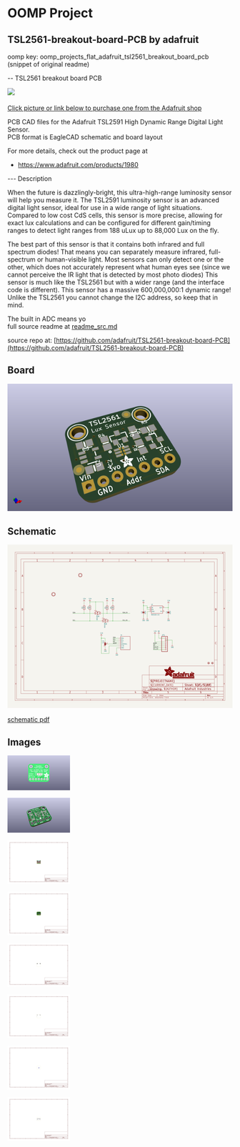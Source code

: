 # OOMP Project  
## TSL2561-breakout-board-PCB  by adafruit  
  
oomp key: oomp_projects_flat_adafruit_tsl2561_breakout_board_pcb  
(snippet of original readme)  
  
-- TSL2561 breakout board PCB  
  
<a href="http://www.adafruit.com/products/1980"><img src="assets/image.jpg?raw=true" width="500px"><br/>  
Click picture or link below to purchase one from the Adafruit shop</a>  
  
PCB CAD files for the Adafruit TSL2591 High Dynamic Range Digital Light Sensor.   
PCB format is EagleCAD schematic and board layout  
  
For more details, check out the product page at  
* https://www.adafruit.com/products/1980  
  
--- Description  
  
When the future is dazzlingly-bright, this ultra-high-range luminosity sensor will help you measure it. The TSL2591 luminosity sensor is an advanced digital light sensor, ideal for use in a wide range of light situations. Compared to low cost CdS cells, this sensor is more precise, allowing for exact lux calculations and can be configured for different gain/timing ranges to detect light ranges from 188 uLux up to 88,000 Lux on the fly.  
  
The best part of this sensor is that it contains both infrared and full spectrum diodes! That means you can separately measure infrared, full-spectrum or human-visible light. Most sensors can only detect one or the other, which does not accurately represent what human eyes see (since we cannot perceive the IR light that is detected by most photo diodes) This sensor is much like the TSL2561 but with a wider range (and the interface code is different). This sensor has a massive 600,000,000:1 dynamic range! Unlike the TSL2561 you cannot change the I2C address, so keep that in mind.  
  
The built in ADC means yo  
  full source readme at [readme_src.md](readme_src.md)  
  
source repo at: [https://github.com/adafruit/TSL2561-breakout-board-PCB](https://github.com/adafruit/TSL2561-breakout-board-PCB)  
## Board  
  
[![working_3d.png](working_3d_600.png)](working_3d.png)  
## Schematic  
  
[![working_schematic.png](working_schematic_600.png)](working_schematic.png)  
  
[schematic pdf](working_schematic.pdf)  
## Images  
  
[![working_3D_bottom.png](working_3D_bottom_140.png)](working_3D_bottom.png)  
  
[![working_3D_top.png](working_3D_top_140.png)](working_3D_top.png)  
  
[![working_assembly_page_01.png](working_assembly_page_01_140.png)](working_assembly_page_01.png)  
  
[![working_assembly_page_02.png](working_assembly_page_02_140.png)](working_assembly_page_02.png)  
  
[![working_assembly_page_03.png](working_assembly_page_03_140.png)](working_assembly_page_03.png)  
  
[![working_assembly_page_04.png](working_assembly_page_04_140.png)](working_assembly_page_04.png)  
  
[![working_assembly_page_05.png](working_assembly_page_05_140.png)](working_assembly_page_05.png)  
  
[![working_assembly_page_06.png](working_assembly_page_06_140.png)](working_assembly_page_06.png)  
